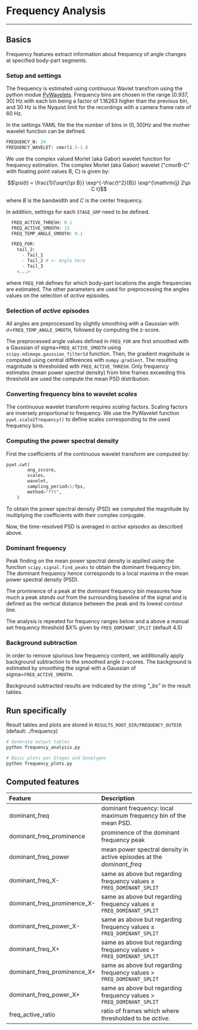
# Frequency Analysis
---
## Basics
Frequency features extract information about frequency of angle changes at specified body-part segments.

### Setup and settings
The frequency is estimated using continuous Wavlet transfrom using the python modue [PyWavelets](https://pywavelets.readthedocs.io/en/latest/). Frequency bins are chosen in the range [0.937, 30] Hz with each bin being a factor of 1.16263 higher than the previous bin, and 30 Hz is the Nyquist limit for the recordings with a camera frame rate of 60 Hz. 

In the settings YAML file the the number of bins in $(0, 30] Hz$ and the mother wavelet function can be defined.

```python
FREQUENCY_N: 24
FREQUENCY_WAVELET: cmorl1.5-1.0
```

We use the complex valued Morlet (aka Gabor) wavelet function for frequency estimation. The complex Morlet (aka Gabor) wavelet ("cmorB-C" with floating point values B, C) is given by:

$$\psi(t) = \frac{1}{\sqrt{\pi B}} \exp^{-\frac{t^2}{B}} \exp^{\mathrm{j} 2\pi C t}$$

where $B$ is the bandwidth and $C$ is the center frequency.

In addition, settings for each `STAGE_GRP` need to be defined.

```python
  FREQ_ACTIVE_THRESH: 0.1
  FREQ_ACTIVE_SMOOTH: 15
  FREQ_TEMP_ANGLE_SMOOTH: 0.1

  FREQ_FOR:
    tail_2:
      - Tail_1
      - Tail_2 # <- Angle here
      - Tail_3
    <...>
```

where `FREQ_FOR` defines for which body-part locations the angle frequencies are estimated. The other parameters are used for preprocessing the angles values on the selection of *active* episodes.


### Selection of *active* episodes
All angles are preprocessed by slightly smoothing with a Gaussian with $\sigma$=`FREQ_TEMP_ANGLE_SMOOTH`, followed by computing the z-score.

The preprocessed angle values defined in `FREQ_FOR` are first smoothed with a Gaussian of sigma=`FREQ_ACTIVE_SMOOTH` using `scipy.ndimage.gaussian_filter1d` function. Then, the gradient magnitude is computed using central differences with `numpy.gradient`. The resulting magnitude is thresholded with `FREQ_ACTIVE_THRESH`. Only frequency estimates (mean power spectral density) from time frames exceeding this threshold are used the compute the mean PSD distribution.

### Converting frequency bins to wavelet *scales*
The continuous wavelet transform requires *scaling* factors. Scaling factors are inversely proportional to frequency. We use the PyWavelet function `pywt.scale2frequency()` to define scales corresponding to the used frequency bins. 

### Computing the power spectral density
First the coefficients of the continuous wavelet transform are computed by:

```python
pywt.cwt(
        ang_zscore,
        scales,
        wavelet,
        sampling_period=1/fps,
        method="fft",
    )
```

To obtain the power spectral density (PSD) we computed the magnitude by multiplying the coefficients with their complex conjugate.

Now, the time-resolved PSD is averaged in *active episodes* as described above.

### Dominant frequency
Peak finding on the mean power spectral density is applied using the function `scipy.signal.find_peaks` to obtain the dominant frequency bin. The dominant frequency hence corresponds to a local maxima in the mean power spectral density (PSD).

The prominence of a peak at the dominant frequency bin measures how much a peak *stands out* from the surrounding baseline of the signal and is defined as the vertical distance between the peak and its lowest contour line.

The analysis is repeated for frequency ranges below and a above a manual set frequency threshold $X% given by `FREQ_DOMINANT_SPLIT` (default 4.5)


### Background subtraction
In order to remove spurious low frequency content, we additionally apply background subtraction to the smoothed angle z-scores. The background is estimated by smoothing the signal with a Gaussian of sigma=`FREQ_ACTIVE_SMOOTH`.

Background subtracted results are indicated by the string *"_bs"* in the result tables.

## Run specifically
Result tables and plots are stored in `RESULTS_ROOT_DIR/FREQUENCY_OUTDIR` (default: ./frequency)

```bash
# Generate output tables
python frequency_analysis.py

# Basic plots per Stages and Genotypes
python frequency_plots.py
```

## Computed features

| Feature                   | Description                                                          | 
| :----------------         | :------------------------------------------------         | 
|dominant_freq              | dominant frequency:  local maximum frequency bin of the mean PSD. |
|dominant_freq_prominence   | prominence of the dominant frequency peak |
|dominant_freq_power        | mean power spectral density in active episodes at the *dominant_freq* |
|dominant_freq_X-              | same as above but regarding frequency values $\leq$ `FREQ_DOMINANT_SPLIT` |
|dominant_freq_prominence_X-   | same as above but regarding frequency values $\leq$ `FREQ_DOMINANT_SPLIT` |
|dominant_freq_power_X-        | same as above but regarding frequency values $\leq$ `FREQ_DOMINANT_SPLIT` |
|dominant_freq_X+              | same as above but regarding frequency values $>$ `FREQ_DOMINANT_SPLIT` |
|dominant_freq_prominence_X+   | same as above but regarding frequency values $>$ `FREQ_DOMINANT_SPLIT` |
|dominant_freq_power_X+        | same as above but regarding frequency values $>$ `FREQ_DOMINANT_SPLIT` |
|freq_active_ratio| ratio of frames which where thresholded to be *active*.| 


